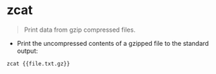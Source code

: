 # zcat

> Print data from gzip compressed files.

- Print the uncompressed contents of a gzipped file to the standard output:

`zcat {{file.txt.gz}}`
